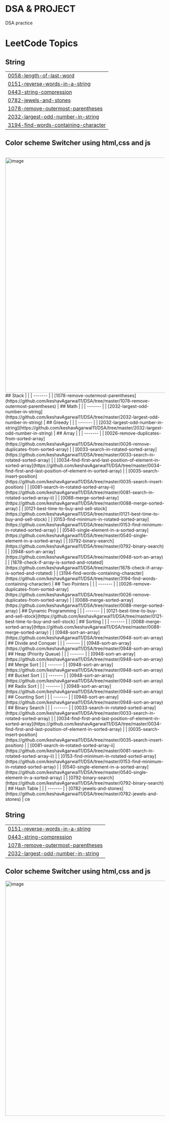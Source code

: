 # DSA & PROJECT
DSA practice

<!---LeetCode Topics Start-->
# LeetCode Topics
## String
|  |
| ------- |
| [0058-length-of-last-word](https://github.com/keshavAgarwal11/DSA/tree/master/0058-length-of-last-word) |
| [0151-reverse-words-in-a-string](https://github.com/keshavAgarwal11/DSA/tree/master/0151-reverse-words-in-a-string) |
| [0443-string-compression](https://github.com/keshavAgarwal11/DSA/tree/master/0443-string-compression) |
| [0782-jewels-and-stones](https://github.com/keshavAgarwal11/DSA/tree/master/0782-jewels-and-stones) |
| [1078-remove-outermost-parentheses](https://github.com/keshavAgarwal11/DSA/tree/master/1078-remove-outermost-parentheses) |
| [2032-largest-odd-number-in-string](https://github.com/keshavAgarwal11/DSA/tree/master/2032-largest-odd-number-in-string) |
| [3194-find-words-containing-character](https://github.com/keshavAgarwal11/DSA/tree/master/3194-find-words-containing-character) |
## Color scheme Switcher using html,css and js
|  |
| ------- |
<img width="1255" height="743" alt="image" src="https://github.com/user-attachments/assets/d1a2b95b-536b-42ba-bb0e-b8c124071a9d" />
## Stack
|  |
| ------- |
| [1078-remove-outermost-parentheses](https://github.com/keshavAgarwal11/DSA/tree/master/1078-remove-outermost-parentheses) |
## Math
|  |
| ------- |
| [2032-largest-odd-number-in-string](https://github.com/keshavAgarwal11/DSA/tree/master/2032-largest-odd-number-in-string) |
## Greedy
|  |
| ------- |
| [2032-largest-odd-number-in-string](https://github.com/keshavAgarwal11/DSA/tree/master/2032-largest-odd-number-in-string) |
## Array
|  |
| ------- |
| [0026-remove-duplicates-from-sorted-array](https://github.com/keshavAgarwal11/DSA/tree/master/0026-remove-duplicates-from-sorted-array) |
| [0033-search-in-rotated-sorted-array](https://github.com/keshavAgarwal11/DSA/tree/master/0033-search-in-rotated-sorted-array) |
| [0034-find-first-and-last-position-of-element-in-sorted-array](https://github.com/keshavAgarwal11/DSA/tree/master/0034-find-first-and-last-position-of-element-in-sorted-array) |
| [0035-search-insert-position](https://github.com/keshavAgarwal11/DSA/tree/master/0035-search-insert-position) |
| [0081-search-in-rotated-sorted-array-ii](https://github.com/keshavAgarwal11/DSA/tree/master/0081-search-in-rotated-sorted-array-ii) |
| [0088-merge-sorted-array](https://github.com/keshavAgarwal11/DSA/tree/master/0088-merge-sorted-array) |
| [0121-best-time-to-buy-and-sell-stock](https://github.com/keshavAgarwal11/DSA/tree/master/0121-best-time-to-buy-and-sell-stock) |
| [0153-find-minimum-in-rotated-sorted-array](https://github.com/keshavAgarwal11/DSA/tree/master/0153-find-minimum-in-rotated-sorted-array) |
| [0540-single-element-in-a-sorted-array](https://github.com/keshavAgarwal11/DSA/tree/master/0540-single-element-in-a-sorted-array) |
| [0792-binary-search](https://github.com/keshavAgarwal11/DSA/tree/master/0792-binary-search) |
| [0948-sort-an-array](https://github.com/keshavAgarwal11/DSA/tree/master/0948-sort-an-array) |
| [1878-check-if-array-is-sorted-and-rotated](https://github.com/keshavAgarwal11/DSA/tree/master/1878-check-if-array-is-sorted-and-rotated) |
| [3194-find-words-containing-character](https://github.com/keshavAgarwal11/DSA/tree/master/3194-find-words-containing-character) |
## Two Pointers
|  |
| ------- |
| [0026-remove-duplicates-from-sorted-array](https://github.com/keshavAgarwal11/DSA/tree/master/0026-remove-duplicates-from-sorted-array) |
| [0088-merge-sorted-array](https://github.com/keshavAgarwal11/DSA/tree/master/0088-merge-sorted-array) |
## Dynamic Programming
|  |
| ------- |
| [0121-best-time-to-buy-and-sell-stock](https://github.com/keshavAgarwal11/DSA/tree/master/0121-best-time-to-buy-and-sell-stock) |
## Sorting
|  |
| ------- |
| [0088-merge-sorted-array](https://github.com/keshavAgarwal11/DSA/tree/master/0088-merge-sorted-array) |
| [0948-sort-an-array](https://github.com/keshavAgarwal11/DSA/tree/master/0948-sort-an-array) |
## Divide and Conquer
|  |
| ------- |
| [0948-sort-an-array](https://github.com/keshavAgarwal11/DSA/tree/master/0948-sort-an-array) |
## Heap (Priority Queue)
|  |
| ------- |
| [0948-sort-an-array](https://github.com/keshavAgarwal11/DSA/tree/master/0948-sort-an-array) |
## Merge Sort
|  |
| ------- |
| [0948-sort-an-array](https://github.com/keshavAgarwal11/DSA/tree/master/0948-sort-an-array) |
## Bucket Sort
|  |
| ------- |
| [0948-sort-an-array](https://github.com/keshavAgarwal11/DSA/tree/master/0948-sort-an-array) |
## Radix Sort
|  |
| ------- |
| [0948-sort-an-array](https://github.com/keshavAgarwal11/DSA/tree/master/0948-sort-an-array) |
## Counting Sort
|  |
| ------- |
| [0948-sort-an-array](https://github.com/keshavAgarwal11/DSA/tree/master/0948-sort-an-array) |
## Binary Search
|  |
| ------- |
| [0033-search-in-rotated-sorted-array](https://github.com/keshavAgarwal11/DSA/tree/master/0033-search-in-rotated-sorted-array) |
| [0034-find-first-and-last-position-of-element-in-sorted-array](https://github.com/keshavAgarwal11/DSA/tree/master/0034-find-first-and-last-position-of-element-in-sorted-array) |
| [0035-search-insert-position](https://github.com/keshavAgarwal11/DSA/tree/master/0035-search-insert-position) |
| [0081-search-in-rotated-sorted-array-ii](https://github.com/keshavAgarwal11/DSA/tree/master/0081-search-in-rotated-sorted-array-ii) |
| [0153-find-minimum-in-rotated-sorted-array](https://github.com/keshavAgarwal11/DSA/tree/master/0153-find-minimum-in-rotated-sorted-array) |
| [0540-single-element-in-a-sorted-array](https://github.com/keshavAgarwal11/DSA/tree/master/0540-single-element-in-a-sorted-array) |
| [0792-binary-search](https://github.com/keshavAgarwal11/DSA/tree/master/0792-binary-search) |
## Hash Table
|  |
| ------- |
| [0782-jewels-and-stones](https://github.com/keshavAgarwal11/DSA/tree/master/0782-jewels-and-stones) |
<!---LeetCode Topics End-->ce

<!---LeetCode Topics Start-->


## String
|  |
| ------- |
| [0151-reverse-words-in-a-string](https://github.com/keshavAgarwal11/DSA/tree/master/0151-reverse-words-in-a-string) |
| [0443-string-compression](https://github.com/keshavAgarwal11/DSA/tree/master/0443-string-compression) |
| [1078-remove-outermost-parentheses](https://github.com/keshavAgarwal11/DSA/tree/master/1078-remove-outermost-parentheses) |
| [2032-largest-odd-number-in-string](https://github.com/keshavAgarwal11/DSA/tree/master/2032-largest-odd-number-in-string) |


## Color scheme Switcher using html,css and js


<img width="1255" height="743" alt="image" src="https://github.com/user-attachments/assets/d1a2b95b-536b-42ba-bb0e-b8c124071a9d" />
